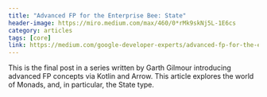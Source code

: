 ```yaml
---
title: "Advanced FP for the Enterprise Bee: State"
header-image: https://miro.medium.com/max/460/0*rMk9skNj5L-1E6cs
category: articles
tags: [core]
link: https://medium.com/google-developer-experts/advanced-fp-for-the-enterprise-bee-state-4f8fd2d8098b
---
```


This is the final post in a series written by Garth Gilmour introducing advanced FP concepts via Kotlin and Arrow. This article explores the world of Monads, and, in particular, the State type.
